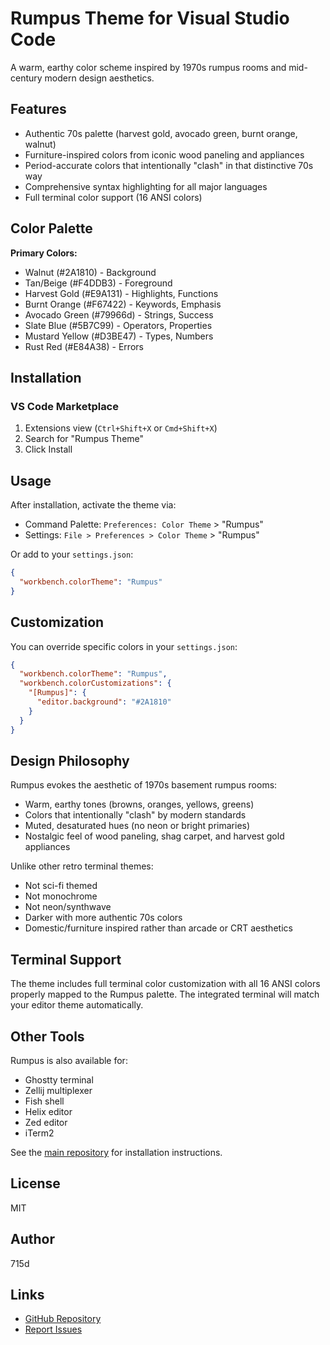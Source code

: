 # Rumpus Theme for Visual Studio Code

A warm, earthy color scheme inspired by 1970s rumpus rooms and mid-century modern design aesthetics.

## Features

- Authentic 70s palette (harvest gold, avocado green, burnt orange, walnut)
- Furniture-inspired colors from iconic wood paneling and appliances
- Period-accurate colors that intentionally "clash" in that distinctive 70s way
- Comprehensive syntax highlighting for all major languages
- Full terminal color support (16 ANSI colors)

## Color Palette

**Primary Colors:**
- Walnut (#2A1810) - Background
- Tan/Beige (#F4DDB3) - Foreground
- Harvest Gold (#E9A131) - Highlights, Functions
- Burnt Orange (#F67422) - Keywords, Emphasis
- Avocado Green (#79966d) - Strings, Success
- Slate Blue (#5B7C99) - Operators, Properties
- Mustard Yellow (#D3BE47) - Types, Numbers
- Rust Red (#E84A38) - Errors

## Installation

### VS Code Marketplace

1. Extensions view (`Ctrl+Shift+X` or `Cmd+Shift+X`)
2. Search for "Rumpus Theme"
3. Click Install

## Usage

After installation, activate the theme via:
- Command Palette: `Preferences: Color Theme` > "Rumpus"
- Settings: `File > Preferences > Color Theme` > "Rumpus"

Or add to your `settings.json`:
```json
{
  "workbench.colorTheme": "Rumpus"
}
```

## Customization

You can override specific colors in your `settings.json`:

```json
{
  "workbench.colorTheme": "Rumpus",
  "workbench.colorCustomizations": {
    "[Rumpus]": {
      "editor.background": "#2A1810"
    }
  }
}
```

## Design Philosophy

Rumpus evokes the aesthetic of 1970s basement rumpus rooms:
- Warm, earthy tones (browns, oranges, yellows, greens)
- Colors that intentionally "clash" by modern standards
- Muted, desaturated hues (no neon or bright primaries)
- Nostalgic feel of wood paneling, shag carpet, and harvest gold appliances

Unlike other retro terminal themes:
- Not sci-fi themed
- Not monochrome
- Not neon/synthwave
- Darker with more authentic 70s colors
- Domestic/furniture inspired rather than arcade or CRT aesthetics

## Terminal Support

The theme includes full terminal color customization with all 16 ANSI colors properly mapped to the Rumpus palette. The integrated terminal will match your editor theme automatically.

## Other Tools

Rumpus is also available for:
- Ghostty terminal
- Zellij multiplexer
- Fish shell
- Helix editor
- Zed editor
- iTerm2

See the [main repository](https://github.com/715d/rumpus) for installation instructions.

## License

MIT

## Author

715d

## Links

- [GitHub Repository](https://github.com/715d/rumpus)
- [Report Issues](https://github.com/715d/rumpus/issues)
